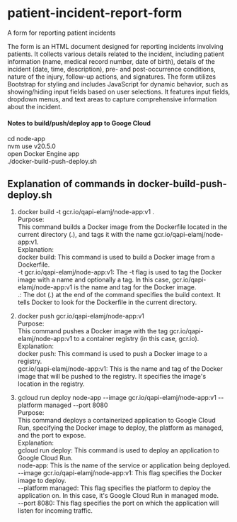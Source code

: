 # patient-incident-report-form
A form for reporting patient incidents

The form is an HTML document designed for reporting incidents involving patients. It collects various details related to the incident, including patient information (name, medical record number, date of birth), details of the incident (date, time, description), pre- and post-occurrence conditions, nature of the injury, follow-up actions, and signatures. The form utilizes Bootstrap for styling and includes JavaScript for dynamic behavior, such as showing/hiding input fields based on user selections. It features input fields, dropdown menus, and text areas to capture comprehensive information about the incident.

#### Notes to build/push/deploy app to Googe Cloud
cd node-app  
nvm use v20.5.0  
open Docker Engine app  
./docker-build-push-deploy.sh

## Explanation of commands in docker-build-push-deploy.sh
1. docker build -t gcr.io/qapi-elamj/node-app:v1 .  
Purpose:  
This command builds a Docker image from the Dockerfile located in the current directory (.), and tags it with the name gcr.io/qapi-elamj/node-app:v1.  
Explanation:  
docker build: This command is used to build a Docker image from a Dockerfile.  
-t gcr.io/qapi-elamj/node-app:v1: The -t flag is used to tag the Docker image with a name and optionally a tag. In this case, gcr.io/qapi-elamj/node-app:v1 is the name and tag for the Docker image.  
.: The dot (.) at the end of the command specifies the build context. It tells Docker to look for the Dockerfile in the current directory.  
  
2. docker push gcr.io/qapi-elamj/node-app:v1  
Purpose:  
This command pushes a Docker image with the tag gcr.io/qapi-elamj/node-app:v1 to a container registry (in this case, gcr.io).  
Explanation:  
docker push: This command is used to push a Docker image to a registry.  
gcr.io/qapi-elamj/node-app:v1: This is the name and tag of the Docker image that will be pushed to the registry. It specifies the image's location in the registry.  
  
3. gcloud run deploy node-app --image gcr.io/qapi-elamj/node-app:v1 --platform managed --port 8080  
Purpose:  
This command deploys a containerized application to Google Cloud Run, specifying the Docker image to deploy, the platform as managed, and the port to expose.  
Explanation:  
gcloud run deploy: This command is used to deploy an application to Google Cloud Run.  
node-app: This is the name of the service or application being deployed.  
--image gcr.io/qapi-elamj/node-app:v1: This flag specifies the Docker image to deploy.  
--platform managed: This flag specifies the platform to deploy the application on. In this case, it's Google Cloud Run in managed mode.  
--port 8080: This flag specifies the port on which the application will listen for incoming traffic.  